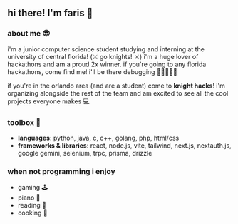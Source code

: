 ## hi there! I'm faris 👋<br>
### about me 😎
i'm a junior computer science student studying and interning at the university of central florida! (⚔️ go knights! ⚔️) i'm a huge lover of hackathons and am a proud 2x winner. if you're going to any florida hackathons, come find me! i'll be there debugging 🐛😵‍💫🐛🐛

if you're in the orlando area (and are a student) come to **knight hacks**! i'm organizing alongside the rest of the team and am excited to see all the cool projects everyone makes 💻

### toolbox 🧰
- **languages**: python, java, c, c++, golang, php, html/css
- **frameworks & libraries**: react, node.js, vite, tailwind, next.js, nextauth.js, google gemini, selenium, trpc, prisma, drizzle

### when not programming i enjoy
- gaming 🕹️
- piano 🎹
- reading 📖
- cooking 🍳

